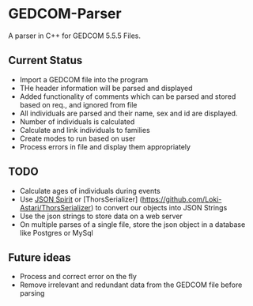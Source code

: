 # GEDCOM-Parser

A parser in C++ for GEDCOM 5.5.5 Files.

## Current Status

- Import a GEDCOM file into the program
- THe header information will be parsed and displayed
- Added functionality of comments which can be parsed and stored based on req., and ignored from file
- All individuals are parsed and their name, sex and id are displayed.
- Number of individuals is calculated
- Calculate and link individuals to families
- Create modes to run based on user
- Process errors in file and display them appropriately

## TODO

- Calculate ages of individuals during events
- Use [JSON Spirit](https://github.com/cierelabs/json_spirit) or [ThorsSerializer] (https://github.com/Loki-Astari/ThorsSerializer) to convert our objects into JSON Strings
- Use the json strings to store data on a web server
- On multiple parses of a single file, store the json object in a database like Postgres or MySql

## Future ideas

- Process and correct error on the fly
- Remove irrelevant and redundant data from the GEDCOM file before parsing

